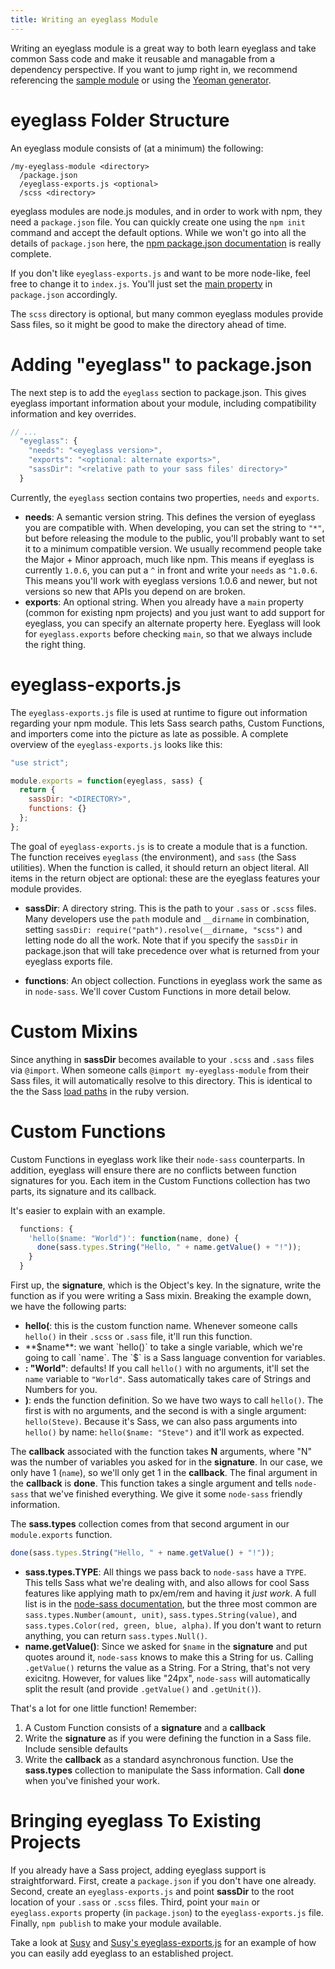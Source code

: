 ```yaml
---
title: Writing an eyeglass Module
---
```


Writing an eyeglass module is a great way to both learn eyeglass and take common Sass code and make it reusable and managable from a dependency perspective. If you want to jump right in, we recommend referencing the [sample module](https://github.com/sass-eyeglass/eyeglass-sample) or using the [Yeoman generator](https://github.com/sass-eyeglass/generator-eyeglass).

# eyeglass Folder Structure

An eyeglass module consists of (at a minimum) the following:

```
/my-eyeglass-module <directory>
  /package.json
  /eyeglass-exports.js <optional>
  /scss <directory>
```

eyeglass modules are node.js modules, and in order to work with npm, they need a `package.json` file. You can quickly create one using the `npm init` command and accept the default options. While we won't go into all the details of `package.json` here, the [npm package.json documentation](https://docs.npmjs.com/files/package.json) is really complete.

If you don't like `eyeglass-exports.js` and want to be more node-like, feel free to change it to `index.js`. You'll just set the [main property](https://docs.npmjs.com/files/package.json#main) in `package.json` accordingly.

The `scss` directory is optional, but many common eyeglass modules provide Sass files, so it might be good to make the directory ahead of time.

# Adding "eyeglass" to package.json

The next step is to add the `eyeglass` section to package.json. This gives eyeglass important information about your module, including compatibility information and key overrides.

```js
// ...
  "eyeglass": {
    "needs": "<eyeglass version>",
    "exports": "<optional: alternate exports>",
    "sassDir": "<relative path to your sass files' directory>"
  }
```

Currently, the `eyeglass` section contains two properties, `needs` and `exports`.

  * **needs**: A semantic version string. This defines the version of eyeglass you are compatible with. When developing, you can set the string to `"*"`, but before releasing the module to the public, you'll probably want to set it to a minimum compatible version. We usually recommend people take the Major + Minor approach, much like npm. This means if eyeglass is currently `1.0.6`, you can put a `^` in front and write your `needs` as `^1.0.6`. This means you'll work with eyeglass versions 1.0.6 and newer, but not versions so new that APIs you depend on are broken.
  * **exports**: An optional string. When you already have a `main` property (common for existing npm projects) and you just want to add support for eyeglass, you can specify an alternate property here. Eyeglass will look for `eyeglass.exports` before checking `main`, so that we always include the right thing.

# eyeglass-exports.js

The `eyeglass-exports.js` file is used at runtime to figure out information regarding your npm module. This lets Sass search paths, Custom Functions, and importers come into the picture as late as possible. A complete overview of the `eyeglass-exports.js` looks like this:

```js
"use strict";

module.exports = function(eyeglass, sass) {
  return {
    sassDir: "<DIRECTORY>",
    functions: {}
  };
};
```

The goal of `eyeglass-exports.js` is to create a module that is a function. The function receives `eyeglass` (the environment), and `sass` (the Sass utilities). When the function is called, it should return an object literal. All items in the return object are optional: these are the eyeglass features your module provides.

* **sassDir**: A directory string. This is the path to your `.sass` or
   `.scss` files. Many developers use the `path` module and `__dirname`
  in combination, setting `sassDir: require("path").resolve(__dirname, "scss")`
  and letting node do all the work. Note that if you specify the `sassDir` in package.json that will take
  precedence over what is returned from your eyeglass exports file.

* **functions**: An object collection. Functions in eyeglass work the same as in `node-sass`. We'll cover Custom Functions in more detail below.

# Custom Mixins
Since anything in **sassDir** becomes available to your `.scss` and `.sass` files via `@import`. When someone calls `@import my-eyeglass-module` from their Sass files, it will automatically resolve to this directory. This is identical to the the Sass [load paths](http://sass-lang.com/documentation/file.SASS_REFERENCE.html#load_paths-option) in the ruby version.

# Custom Functions
Custom Functions in eyeglass work like their `node-sass` counterparts. In addition, eyeglass will ensure there are no conflicts between function signatures for you. Each item in the Custom Functions collection has two parts, its signature and its callback.

It's easier to explain with an example.

```js
  functions: {
    'hello($name: "World")': function(name, done) {
      done(sass.types.String("Hello, " + name.getValue() + "!"));
    }
  }
```

First up, the **signature**, which is the Object's key. In the signature, write the function as if you were writing a Sass mixin. Breaking the example down, we have the following parts:

* **hello(**: this is the custom function name. Whenever someone calls `hello()` in their `.scss` or `.sass` file, it'll run this function.
* **$name**: we want `hello()` to take a single variable, which we're going to call `name`. The `$` is a Sass language convention for variables.
* **: "World"**: defaults! If you call `hello()` with no arguments, it'll set the `name` variable to `"World"`. Sass automatically takes care of Strings and Numbers for you.
* **)**: ends the function definition. So we have two ways to call `hello()`. The first is with no arguments, and the second is with a single argument: `hello(Steve)`. Because it's Sass, we can also pass arguments into `hello()` by name: `hello($name: "Steve")` and it'll work as expected.

The **callback** associated with the function takes **N** arguments, where "N" was the number of variables you asked for in the **signature**. In our case, we only have 1 (`name`), so we'll only get 1 in the **callback**. The final argument in the **callback** is **done**. This function takes a single argument and tells `node-sass` that we've finished everything. We give it some `node-sass` friendly information.

The **sass.types** collection comes from that second argument in our `module.exports` function.

```js
done(sass.types.String("Hello, " + name.getValue() + "!"));
```

* **sass.types.TYPE**: All things we pass back to `node-sass` have a `TYPE`. This tells Sass what we're dealing with, and also allows for cool Sass features like applying math to px/em/rem and having it _just work_. A full list is in the [node-sass documentation](https://github.com/sass/node-sass#functions--v300---experimental), but the three most common are `sass.types.Number(amount, unit)`, `sass.types.String(value)`, and `sass.types.Color(red, green, blue, alpha)`. If you don't want to return anything, you can return `sass.types.Null()`.
* **name.getValue()**: Since we asked for `$name` in the **signature** and put quotes around it, `node-sass` knows to make this a String for us. Calling `.getValue()` returns the value as a String. For a String, that's not very exicitng. However, for values like "24px", `node-sass` will automatically split the result (and provide `.getValue()` and `.getUnit()`).

That's a lot for one little function! Remember:

1. A Custom Function consists of a **signature** and a **callback**
2. Write the **signature** as if you were defining the function in a Sass file. Include sensible defaults
3. Write the **callback** as a standard asynchronous function. Use the **sass.types** collection to manipulate the Sass information. Call **done** when you've finished your work.

# Bringing eyeglass To Existing Projects
If you already have a Sass project, adding eyeglass support is straightforward. First, create a `package.json` if you don't have one already. Second, create an `eyeglass-exports.js` and point **sassDir** to the root location of your `.sass` or `.scss` files. Third, point your `main` or `eyeglass.exports` property (in `package.json`) to the `eyeglass-exports.js` file. Finally, `npm publish` to make your module available.

Take a look at [Susy](https://github.com/ericam/susy/) and [Susy's eyeglass-exports.js](https://github.com/ericam/susy/blob/master/eyeglass-exports.js) for an example of how you can easily add eyeglass to an established project.
